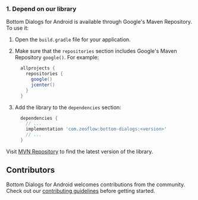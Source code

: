 <!--docs:
title: "Getting Started"
layout: landing
section: docs
path: /docs/getting-started/
-->

### 1. Depend on our library

Bottom Dialogs for Android is available through Google's Maven Repository.
To use it:

1.  Open the `build.gradle` file for your application.
2.  Make sure that the `repositories` section includes Google's Maven Repository
    `google()`. For example:

    ```groovy
      allprojects {
        repositories {
          google()
          jcenter()
        }
      }
    ```

3.  Add the library to the `dependencies` section:

    ```groovy
      dependencies {
        // ...
        implementation 'com.zeoflow:bottom-dialogs:<version>'
        // ...
      }
    ```

Visit [MVN Repository](https://mvnrepository.com/artifact/com.zeoflow/bottom-dialogs)
to find the latest version of the library.

## Contributors

Bottom Dialogs for Android welcomes contributions from the community. Check
out our [contributing guidelines](contributing.md) before getting started.
